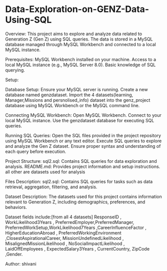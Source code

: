 # Data-Exploration-on-GENZ-Data-Using-SQL

Overview:
This project aims to explore and analyze data related to Generation Z (Gen Z) using SQL queries. The data is stored in a MySQL database managed through MySQL Workbench and connected to a local MySQL instance.

Prerequisites:
MySQL Workbench installed on your machine.
Access to a local MySQL instance (e.g., MySQL Server 8.0).
Basic knowledge of SQL querying.

Setup:

Database Setup:
Ensure your MySQL server is running.
Create a new database named genzdataset.
Import the 4 datasets(learning, Manager,Missions and persnolised_info) dataset into the genz_project database using MySQL Workbench or the MySQL command line.

Connecting MySQL Workbench:
Open MySQL Workbench.
Connect to your local MySQL instance.
Use the genzdataset database for executing SQL queries.

Running SQL Queries:
Open the SQL files provided in the project repository using MySQL Workbench or any text editor.
Execute SQL queries to explore and analyze the Gen Z dataset.
Ensure proper syntax and understanding of each query before execution.

Project Structure:
sql2.sql: Contains SQL queries for data exploration and analysis.
README.md: Provides project information and setup instructions.
all other are datasets used for analysis 

Files Description:
sql2.sql:
Contains SQL queries for tasks such as data retrieval, aggregation, filtering, and analysis.

Dataset Description:
The datasets used for this project contains information relevant to Generation Z, including demographics, preferences, and behaviors.

Dataset fields include:[from all 4 datasets]
ResponseID , WorkLikelihood3Years , PreferredEmployer,PreferredManager,
PreferredWorkSetup,WorkLikelihood7Years ,CareerInfluenceFactor , HigherEducationAbroad , PreferredWorkingEnvironment  ,ClosestAspirationalCareer,
MissionUndefinedLikelihood , MisalignedMissionLikelihood , NoSocialImpactLikelihood , LaidOffEmployees , ExpectedSalary3Years ,
CurrentCountry, ZipCode ,Gender.

Author:
shivani 

